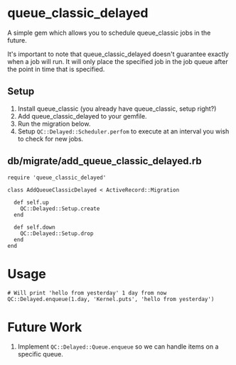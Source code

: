 # queue_classic_delayed

A simple gem which allows you to schedule queue_classic jobs in the
future.

It's important to note that queue_classic_delayed doesn't guarantee
exactly when a job will run. It will only place the specified job in the
job queue after the point in time that is specified.

## Setup

1. Install queue_classic (you already have queue_classic, setup right?)
1. Add queue_classic_delayed to your gemfile.
1. Run the migration below.
1. Setup `QC::Delayed::Scheduler.perfom` to execute at an interval you
   wish to check for new jobs.

## db/migrate/add_queue_classic_delayed.rb

```
require 'queue_classic_delayed'

class AddQueueClassicDelayed < ActiveRecord::Migration

  def self.up
    QC::Delayed::Setup.create
  end

  def self.down
    QC::Delayed::Setup.drop
  end
end
```

# Usage

```
# Will print 'hello from yesterday' 1 day from now
QC::Delayed.enqueue(1.day, 'Kernel.puts', 'hello from yesterday')
```

# Future Work

1. Implement `QC::Delayed::Queue.enqueue` so we can handle items on a
   specific queue.
